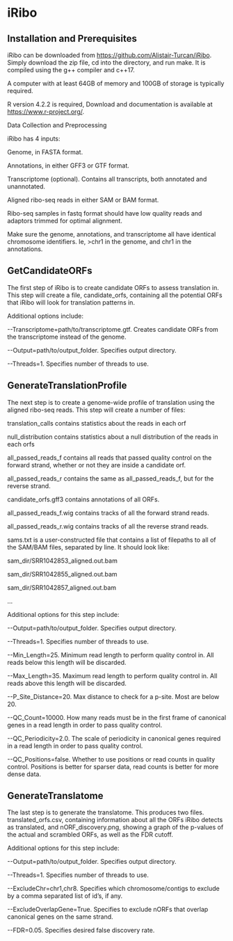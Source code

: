 # iRibo

## Installation and Prerequisites

iRibo can be downloaded from https://github.com/Alistair-Turcan/iRibo. Simply download the zip file, cd into the directory, and run make. It is compiled using the g++ compiler and c++17.

A computer with at least 64GB of memory and 100GB of storage is typically required.

R version 4.2.2 is required, Download and documentation is available at https://www.r-project.org/.

Data Collection and Preprocessing 

iRibo has 4 inputs:

Genome, in FASTA format.

Annotations, in either GFF3 or GTF format.

Transcriptome (optional). Contains all transcripts, both annotated and unannotated.

Aligned ribo-seq reads in either SAM or BAM format.

Ribo-seq samples in fastq format should have low quality reads and adaptors trimmed for optimal alignment.

Make sure the genome, annotations, and transcriptome all have identical chromosome identifiers. Ie, >chr1 in the genome, and chr1 in the annotations.

## GetCandidateORFs

The first step of iRibo is to create candidate ORFs to assess translation in. This step will create a file, candidate_orfs, containing all the potential ORFs that iRibo will look for translation patterns in.


Additional options include:

--Transcriptome=path/to/transcriptome.gtf. Creates candidate ORFs from the transcriptome instead of the genome.

--Output=path/to/output_folder. Specifies output directory.

--Threads=1. Specifies number of threads to use.



## GenerateTranslationProfile

The next step is to create a genome-wide profile of translation using the aligned ribo-seq reads. This step will create a number of files:

translation_calls contains statistics about the reads in each orf

null_distribution contains statistics about a null distribution of the reads in each orfs

all_passed_reads_f contains all reads that passed quality control on the forward strand, whether or not they are inside a candidate orf.

all_passed_reads_r contains the same as all_passed_reads_f, but for the reverse strand.

candidate_orfs.gff3 contains annotations of all ORFs.

all_passed_reads_f.wig contains tracks of all the forward strand reads.

all_passed_reads_r.wig contains tracks of all the reverse strand reads.



sams.txt is a user-constructed file that contains a list of filepaths to all of the SAM/BAM files, separated by line. It should look like:

sam_dir/SRR1042853_aligned.out.bam

sam_dir/SRR1042855_aligned.out.bam

sam_dir/SRR1042857_aligned.out.bam

…

Additional options for this step include:

--Output=path/to/output_folder. Specifies output directory.

--Threads=1. Specifies number of threads to use.

--Min_Length=25. Minimum read length to perform quality control in. All reads below this length will be discarded.

--Max_Length=35. Maximum read length to perform quality control in. All reads above this length will be discarded.

--P_Site_Distance=20. Max distance to check for a p-site. Most are below 20.

--QC_Count=10000. How many reads must be in the first frame of canonical genes in a read length in order to pass quality control.

--QC_Periodicity=2.0. The scale of periodicity in canonical genes required in a read length in order to pass quality control.

--QC_Positions=false. Whether to use positions or read counts in quality control. Positions is better for sparser data, read counts is better for more dense data.

## GenerateTranslatome

The last step is to generate the translatome. This produces two files. translated_orfs.csv, containing information about all the ORFs iRibo detects as translated, and nORF_discovery.png, showing a graph of the p-values of the actual and scrambled ORFs, as well as the FDR cutoff.



Additional options for this step include:

--Output=path/to/output_folder. Specifies output directory.

--Threads=1. Specifies number of threads to use.

--ExcludeChr=chr1,chr8. Specifies which chromosome/contigs to exclude by a comma separated list of id’s, if any.

--ExcludeOverlapGene=True. Specifies to exclude nORFs that overlap canonical genes on the same strand.

--FDR=0.05. Specifies desired false discovery rate.
